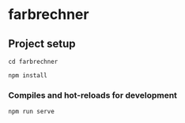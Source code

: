 # farbrechner

## Project setup

```
cd farbrechner
```

```
npm install
```

### Compiles and hot-reloads for development
```
npm run serve
```
